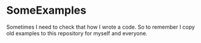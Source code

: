# SomeExamples
Sometimes I need to check that how I wrote a code. So to remember I copy old examples to this repository for myself and everyone.
